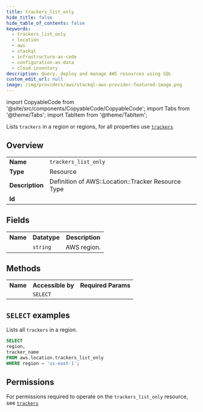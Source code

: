 ```yaml
---
title: trackers_list_only
hide_title: false
hide_table_of_contents: false
keywords:
  - trackers_list_only
  - location
  - aws
  - stackql
  - infrastructure-as-code
  - configuration-as-data
  - cloud inventory
description: Query, deploy and manage AWS resources using SQL
custom_edit_url: null
image: /img/providers/aws/stackql-aws-provider-featured-image.png
---
```


import CopyableCode from '@site/src/components/CopyableCode/CopyableCode';
import Tabs from '@theme/Tabs';
import TabItem from '@theme/TabItem';

Lists <code>trackers</code> in a region or regions, for all properties use <a href="/providers/aws/serviceName/trackers/"><code>trackers</code></a>

## Overview
<table><tbody>
<tr><td><b>Name</b></td><td><code>trackers_list_only</code></td></tr>
<tr><td><b>Type</b></td><td>Resource</td></tr>
<tr><td><b>Description</b></td><td>Definition of AWS::Location::Tracker Resource Type</td></tr>
<tr><td><b>Id</b></td><td><CopyableCode code="aws.location.trackers_list_only" /></td></tr>
</tbody></table>

## Fields
<table><tbody><tr><th>Name</th><th>Datatype</th><th>Description</th></tr><tr><td><CopyableCode code="region" /></td><td><code>string</code></td><td>AWS region.</td></tr>
</tbody></table>

## Methods

<table><tbody>
  <tr>
    <th>Name</th>
    <th>Accessible by</th>
    <th>Required Params</th>
  </tr>
  <tr>
    <td><CopyableCode code="list_resources" /></td>
    <td><code>SELECT</code></td>
    <td><CopyableCode code="region" /></td>
  </tr>
</tbody></table>

## `SELECT` examples
Lists all <code>trackers</code> in a region.
```sql
SELECT
region,
tracker_name
FROM aws.location.trackers_list_only
WHERE region = 'us-east-1';
```


## Permissions

For permissions required to operate on the <code>trackers_list_only</code> resource, see <a href="/providers/aws/location/trackers/#permissions"><code>trackers</code></a>

